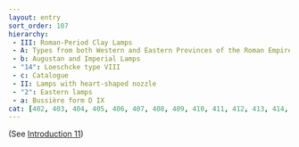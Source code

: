 ```yaml
---
layout: entry
sort_order: 107
hierarchy:
 - III: Roman-Period Clay Lamps
 - A: Types from both Western and Eastern Provinces of the Roman Empire
 - b: Augustan and Imperial Lamps
 - "14": Loeschcke type VIII
 - c: Catalogue
 - II: Lamps with heart-shaped nozzle
 - "2": Eastern lamps
 - a: Bussière form D IX
cat: [402, 403, 404, 405, 406, 407, 408, 409, 410, 411, 412, 413, 414, 415, 416, 417]
---
```


(See [Introduction 11](Introduction-11))
